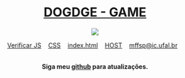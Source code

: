 <div align="center">
	<h1>
	<a href = "https://github.com/mffdsp/DOGDGE-P4">
	 DOGDGE - GAME
	</a> 
	</h1>
</div>
<div align="center">
	<a href="//www.google.com"><img src=/src/img.png" class="media-object  img-responsive img-thumbnail"></a>
<br>
</div>

<p align="center">
	<a href="https://github.com/mffdsp/WEB_PROJECT_P3/tree/master/js">Verificar JS</a>&nbsp;&nbsp;&nbsp;
	<a href="https://github.com/mffdsp/WEB_PROJECT_P3/blob/master/main.css">CSS</a>&nbsp;&nbsp;&nbsp;
	<a href="https://github.com/mffdsp/WEB_PROJECT_P3/blob/master/index.html">index.html</a>&nbsp;&nbsp;&nbsp;
	<a href="https://js-health.firebaseapp.com/">HOST</a>&nbsp;&nbsp;&nbsp;
	<a href="mailto:mffsp@ic.ufal.br" >mffsp@ic.ufal.br</a>&nbsp;&nbsp;&nbsp;
	
</p>

<br>

<div align="center">
	<b>Siga meu <a href="https://github.com/mffdsp"> github</a> para atualizações.</b>
</div>
